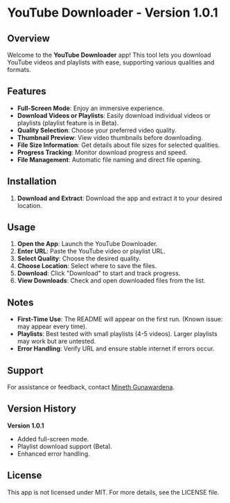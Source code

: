 # YouTube Downloader - Version 1.0.1

## Overview
Welcome to the **YouTube Downloader** app! This tool lets you download YouTube videos and playlists with ease, supporting various qualities and formats.

## Features
- **Full-Screen Mode**: Enjoy an immersive experience.
- **Download Videos or Playlists**: Easily download individual videos or playlists (playlist feature is in Beta).
- **Quality Selection**: Choose your preferred video quality.
- **Thumbnail Preview**: View video thumbnails before downloading.
- **File Size Information**: Get details about file sizes for selected qualities.
- **Progress Tracking**: Monitor download progress and speed.
- **File Management**: Automatic file naming and direct file opening.

## Installation
1. **Download and Extract**: Download the app and extract it to your desired location.

## Usage
1. **Open the App**: Launch the YouTube Downloader.
2. **Enter URL**: Paste the YouTube video or playlist URL.
3. **Select Quality**: Choose the desired quality.
4. **Choose Location**: Select where to save the files.
5. **Download**: Click "Download" to start and track progress.
6. **View Downloads**: Check and open downloaded files from the list.

## Notes
- **First-Time Use**: The README will appear on the first run. (Known issue: may appear every time).
- **Playlists**: Best tested with small playlists (4-5 videos). Larger playlists may work but are untested.
- **Error Handling**: Verify URL and ensure stable internet if errors occur.

## Support
For assistance or feedback, contact [Mineth Gunawardena](mailto:minethdilshangunawardena2002@gmail.com).

## Version History
**Version 1.0.1**
- Added full-screen mode.
- Playlist download support (Beta).
- Enhanced error handling.

## License
This app is not licensed under MIT. For more details, see the LICENSE file.
